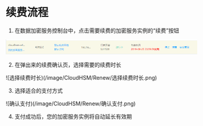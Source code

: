 # 续费流程

1. 在数据加密服务控制台中，点击需要续费的加密服务实例的“续费”按钮

![控制台选择续费](/image/CloudHSM/Renew/控制台选择续费.png)

2. 在弹出来的续费确认页，选择需要的续费时长

![选择续费时长)(/image/CloudHSM/Renew/选择续费时长.png)

3. 选择适合的支付方式

![确认支付)(/image/CloudHSM/Renew/确认支付.png)

4. 支付成功后，您的加密服务实例将自动延长有效期
